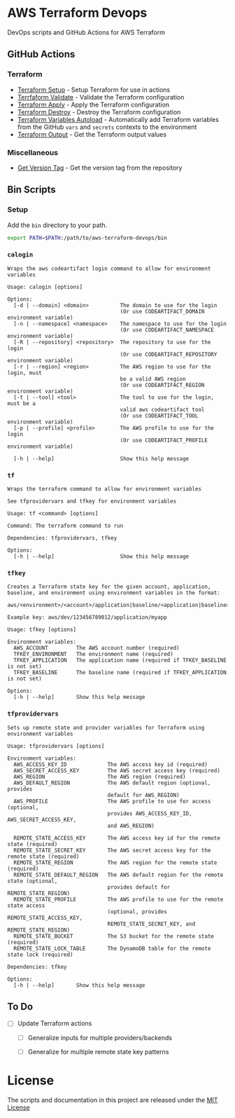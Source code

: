 # AWS Terraform Devops

DevOps scripts and GitHub Actions for AWS Terraform

## GitHub Actions

### Terraform

- [Terraform Setup](github-actions/terraform-setup/README.md) - Setup Terraform for use in actions
- [Terrfaform Validate](github-actions/terraform-validate/README.md) - Validate the Terraform configuration
- [Terraform Apply](github-actions/terraform-apply/README.md) - Apply the Terraform configuration
- [Terraform Destroy](github-actions/terraform-destroy/README.md) - Destroy the Terraform configuration
- [Terraform Variables Autoload](github-actions/terraform-vars-autoload/README.md) - Automatically add Terraform variables from the GitHub `vars` and `secrets` contexts to the environment
- [Terraform Output](github-actions/terraform-output/README.md) - Get the Terraform output values

### Miscellaneous

- [Get Version Tag](github-actions/get-version-tag/README.md) - Get the version tag from the repository

## Bin Scripts

### Setup

Add the `bin` directory to your path.

```bash
export PATH=$PATH:/path/to/aws-terraform-devops/bin
```

### `calogin`

```
Wraps the aws codeartifact login command to allow for environment variables

Usage: calogin [options]

Options:
  [-d | --domain] <domain>          The domain to use for the login
                                    (Or use CODEARTIFACT_DOMAIN environment variable)
  [-n | --namespace] <namespace>    The namespace to use for the login
                                    (Or use CODEARTIFACT_NAMESPACE environment variable)
  [-R | --repository] <repository>  The repository to use for the login
                                    (Or use CODEARTIFACT_REPOSITORY environment variable)
  [-r | --region] <region>          The AWS region to use for the login, must
                                    be a valid AWS region
                                    (Or use CODEARTIFACT_REGION environment variable)
  [-t | --tool] <tool>              The tool to use for the login, must be a
                                    valid aws codeartifact tool
                                    (Or use CODEARTIFACT_TOOL environment variable)
  [-p | --profile] <profile>        The AWS profile to use for the login
                                    (Or use CODEARTIFACT_PROFILE environment variable)

  [-h | --help]                     Show this help message
```

### `tf`

```
Wraps the terraform command to allow for environment variables

See tfprovidervars and tfkey for environment variables

Usage: tf <command> [options]

Command: The terraform command to run

Dependencies: tfprovidervars, tfkey

Options:
  [-h | --help]                     Show this help message
```

### `tfkey`

```
Creates a Terraform state key for the given account, application, baseline, and environment using environment variables in the format:

aws/<environment>/<account>/application|baseline/<application|baseline>

Example key: aws/dev/123456789012/application/myapp

Usage: tfkey [options]

Environment variables:
  AWS_ACCOUNT         The AWS account number (required)
  TFKEY_ENVIRONMENT   The environment name (required)
  TFKEY_APPLICATION   The application name (required if TFKEY_BASELINE is not set)
  TFKEY_BASELINE      The baseline name (required if TFKEY_APPLICATION is not set)

Options:
  [-h | --help]       Show this help message
```

### `tfprovidervars`

```
Sets up remote state and provider variables for Terraform using environment variables

Usage: tfprovidervars [options]

Environment variables:
  AWS_ACCESS_KEY_ID             The AWS access key id (required)
  AWS_SECRET_ACCESS_KEY         The AWS secret access key (required)
  AWS_REGION                    The AWS region (required)
  AWS_DEFAULT_REGION            The AWS default region (optional, provides
                                default for AWS_REGION)
  AWS_PROFILE                   The AWS profile to use for access (optional,
                                provides AWS_ACCESS_KEY_ID, AWS_SECRET_ACCESS_KEY,
                                and AWS_REGION)

  REMOTE_STATE_ACCESS_KEY       The AWS access key id for the remote state (required)
  REMOTE_STATE_SECRET_KEY       The AWS secret access key for the remote state (required)
  REMOTE_STATE_REGION           The AWS region for the remote state (required)
  REMOTE_STATE_DEFAULT_REGION   The AWS default region for the remote state (optional,
                                provides default for REMOTE_STATE_REGION)
  REMOTE_STATE_PROFILE          The AWS profile to use for the remote state access
                                (optional, provides REMOTE_STATE_ACCESS_KEY,
                                REMOTE_STATE_SECRET_KEY, and REMOTE_STATE_REGION)
  REMOTE_STATE_BUCKET           The S3 bucket for the remote state (required)
  REMOTE_STATE_LOCK_TABLE       The DynamoDB table for the remote state lock (required)

Dependencies: tfkey

Options:
  [-h | --help]       Show this help message
```

## To Do

- [ ] Update Terraform actions
  - [ ] Generalize inputs for multiple providers/backends
  - [ ] Generalize for multiple remote state key patterns


# License

The scripts and documentation in this project are released under the [MIT License](LICENSE)
